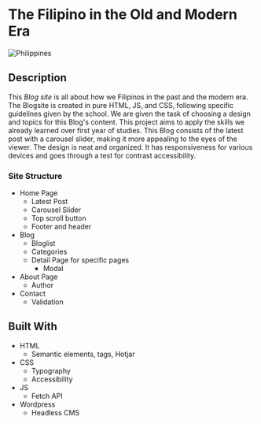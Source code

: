 # The Filipino in the Old and Modern Era

![Philippines](https://i.ibb.co/yYKHscD/Philippines1.jpg)

## Description

This _Blog site_ is all about how we Filipinos in the past and the modern era. The Blogsite is created in pure HTML, JS, and CSS, following specific guidelines given by the school. We are given the task of choosing a design and topics for this Blog's content. This project aims to apply the skills we already learned over first year of studies. This Blog consists of the latest post with a carousel slider, making it more appealing to the eyes of the viewer. The design is neat and organized. It has responsiveness for various devices and goes through a test for contrast accessibility.

### Site Structure

- Home Page
  - Latest Post
  - Carousel Slider
  - Top scroll button
  - Footer and header
- Blog
  - Bloglist
  - Categories
  - Detail Page for specific pages
    - Modal
- About Page
  - Author
- Contact
  - Validation

## Built With

- HTML
  - Semantic elements, tags, Hotjar
- CSS
  - Typography
  - Accessibility
- JS
  - Fetch API
- Wordpress
  - Headless CMS
